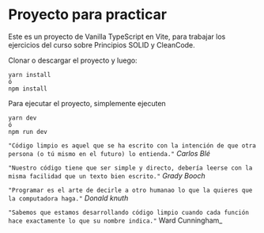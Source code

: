 # Proyecto para practicar

Este es un proyecto de Vanilla TypeScript en Vite, para trabajar los ejercicios del curso sobre Principios SOLID y CleanCode.

Clonar o descargar el proyecto y luego:

```
yarn install
ó
npm install
```

Para ejecutar el proyecto, simplemente ejecuten
```
yarn dev
ó
npm run dev
```

`"Código limpio es aquel que se ha escrito con la intención de que otra persona (o tú mismo en el futuro) lo entienda."`
_Carlos Blé_

`"Nuestro código tiene que ser simple y directo, debería leerse con la misma facilidad que un texto bien escrito."`
_Grady Booch_

`"Programar es el arte de decirle a otro humanao lo que la quieres que la computadora haga."`
_Donald knuth_

`"Sabemos que estamos desarrollando código limpio cuando cada función hace exactamente lo que su nombre indica."`
Ward Cunningham_